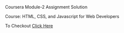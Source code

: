Coursera Module-2 Assignment Solution

Course: HTML, CSS, and Javascript for Web Developers

To Checkout [Click Here](https://wanton-idol.github.io/Module-2/)
